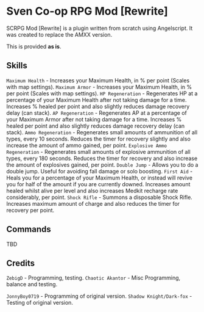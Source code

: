 # Sven Co-op RPG Mod [Rewrite]

SCRPG Mod [Rewrite] is a plugin written from scratch using Angelscript. It was created to replace the AMXX version.

This is provided **as is**.


Skills
-----------

`Maximum Health` - Increases your Maximum Health, in % per point (Scales with map settings).
`Maximum Armor` - Increases your Maximum Health, in % per point (Scales with map settings).
`HP Regeneration` - Regenerates HP at a percentage of your Maximum Health after not taking damage for a time. Increases % healed per point and also slightly reduces damage recovery delay (can stack).
`AP Regeneration` - Regenerates AP at a percentage of your Maximum Armor after not taking damage for a time. Increases % healed per point and also slightly reduces damage recovery delay (can stack).
`Ammo Regeneration` - Regenerates small amounts of ammunition of all types, every 10 seconds. Reduces the timer for recovery slightly and also increase the amount of ammo gained, per point.
`Explosive Ammo Regeneration` - Regenerates small amounts of explosive ammunition of all types, every 180 seconds. Reduces the timer for recovery and also increase the amount of explosives gained, per point.
`Double Jump` - Allows you to do a double jump. Useful for avoiding fall damage or solo boosting.
`First Aid` - Heals you for a percentage of your Maximum Health, or instead will revive you for half of the amount if you are currently downed. Increases amount healed whilst alive per level and also increases Medkit recharge rate considerably, per point.
`Shock Rifle` - Summons a disposable Shock Rifle. Increases maximum amount of charge and also reduces the timer for recovery per point.


Commands
-----------
TBD

Credits
-----------
`ZebigD` - Programming, testing.
`Chaotic Akantor` - Misc Programming, balance and testing.

`JonnyBoy0719` - Programming of original version.
`Shadow Knight/Dark-fox` - Testing of original version.
